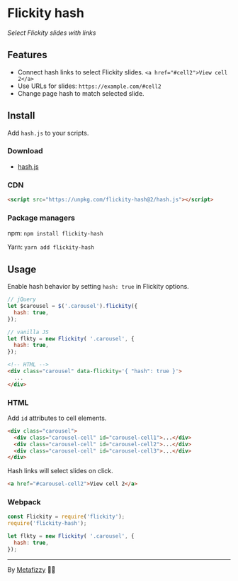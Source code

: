 # Flickity hash

_Select Flickity slides with links_

## Features

+ Connect hash links to select Flickity slides. `<a href="#cell2">View cell 2</a>`
+ Use URLs for slides: `https://example.com/#cell2`
+ Change page hash to match selected slide.

## Install

Add `hash.js` to your scripts.

### Download

+ [hash.js](https://unpkg.com/flickity-hash@2/hash.js)

### CDN

``` html
<script src="https://unpkg.com/flickity-hash@2/hash.js"></script>
```

### Package managers

npm: `npm install flickity-hash`

Yarn: `yarn add flickity-hash`

## Usage

Enable hash behavior by setting `hash: true` in Flickity options.

``` js
// jQuery
let $carousel = $('.carousel').flickity({
  hash: true,
});
```

``` js
// vanilla JS
let flkty = new Flickity( '.carousel', {
  hash: true,
});
```

``` html
<!-- HTML -->
<div class="carousel" data-flickity='{ "hash": true }'>
  ...
</div>
```

### HTML

Add `id` attributes to cell elements.

``` html
<div class="carousel">
  <div class="carousel-cell" id="carousel-cell1">...</div>
  <div class="carousel-cell" id="carousel-cell2">...</div>
  <div class="carousel-cell" id="carousel-cell3">...</div>
</div>
```

Hash links will select slides on click.

``` html
<a href="#carousel-cell2">View cell 2</a>
```

### Webpack

``` js
const Flickity = require('flickity');
require('flickity-hash');

let flkty = new Flickity( '.carousel', {
  hash: true,
});
```

---

By [Metafizzy](https://metafizzy.co) 🌈🐻
